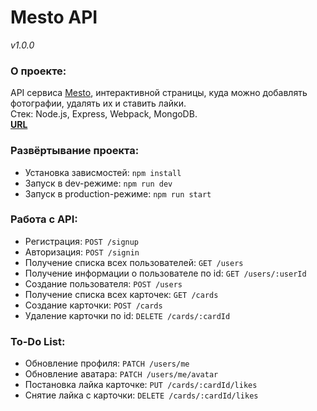 # Mesto API
*v1.0.0*
### О проекте:
API сервиса [Mesto](https://github.com/neomedved/Mesto-frontend), интерактивной страницы, куда можно добавлять фотографии, удалять их и ставить лайки.\
Стек: Node.js, Express, Webpack, MongoDB.\
**[URL](https://api.mesto.neomedved.site)**
### Развёртывание проекта:
* Установка зависмостей: `npm install`
* Запуск в dev-режиме: `npm run dev`
* Запуск в production-режиме: `npm run start`
### Работа с API:
* Регистрация: `POST /signup`
* Авторизация: `POST /signin`
* Получение списка всех пользователей: `GET /users`
* Получение информации о пользователе по id: `GET /users/:userId`
* Создание пользователя: `POST /users`
* Получение списка всех карточек: `GET /cards`
* Создание карточки: `POST /cards`
* Удаление карточки по id: `DELETE /cards/:cardId`
### To-Do List:
* Обновление профиля: `PATCH /users/me`
* Обновление аватара: `PATCH /users/me/avatar`
* Постановка лайка карточке: `PUT /cards/:cardId/likes`
* Снятие лайка с карточки: `DELETE /cards/:cardId/likes`
